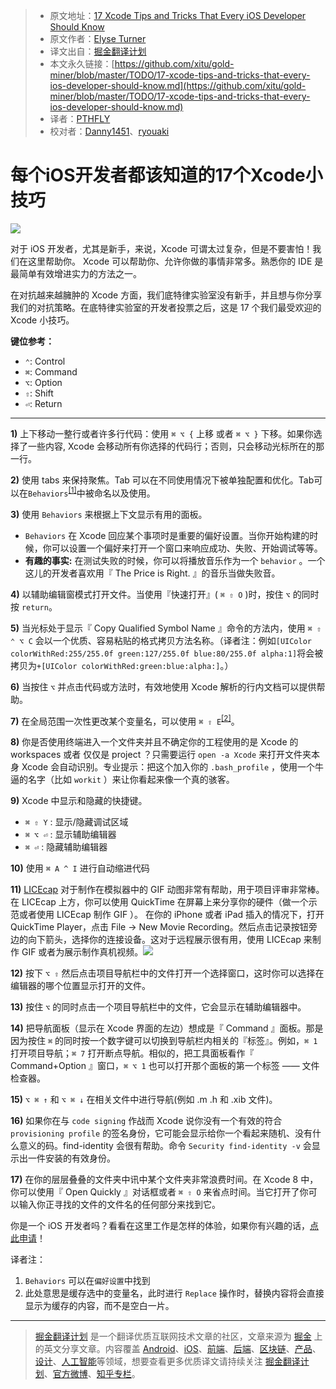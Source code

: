> * 原文地址：[17 Xcode Tips and Tricks That Every iOS Developer Should Know](https://www.detroitlabs.com/blog/2017/04/13/17-xcode-tips-and-tricks-that-every-ios-developer-should-know/)
> * 原文作者：[Elyse Turner](https://www.detroitlabs.com/blog/author/elyse-turner/)
> * 译文出自：[掘金翻译计划](https://github.com/xitu/gold-miner)
> * 本文永久链接：[https://github.com/xitu/gold-miner/blob/master/TODO/17-xcode-tips-and-tricks-that-every-ios-developer-should-know.md](https://github.com/xitu/gold-miner/blob/master/TODO/17-xcode-tips-and-tricks-that-every-ios-developer-should-know.md)
> * 译者：[PTHFLY](https://github.com/pthtc)
> * 校对者：[Danny1451](https://github.com/Danny1451)、[ryouaki](https://github.com/ryouaki)

# 每个iOS开发者都该知道的17个Xcode小技巧

![](https://dl-blog-uploads.s3.amazonaws.com/2017/Apr/dual_screen_1745705-1492006265590.png)

对于 iOS 开发者，尤其是新手，来说，Xcode 可谓太过复杂，但是不要害怕！我们在这里帮助你。 Xcode 可以帮助你、允许你做的事情非常多。熟悉你的 IDE 是最简单有效增进实力的方法之一。

在对抗越来越臃肿的 Xcode 方面，我们底特律实验室没有新手，并且想与你分享我们的对抗策略。在底特律实验室的开发者投票之后，这是 17 个我们最受欢迎的 Xcode 小技巧。

**键位参考：**

* `⌃`: Control
* `⌘`: Command
* `⌥`: Option
* `⇧`: Shift
* `⏎`: Return

* * *

**1)** 上下移动一整行或者许多行代码：使用 `⌘ ⌥ {` 上移 或者 `⌘ ⌥ }` 下移。如果你选择了一些内容, Xcode 会移动所有你选择的代码行；否则，只会移动光标所在的那一行。

**2)** 使用 tabs 来保持聚焦。Tab 可以在不同使用情况下被单独配置和优化。Tab可以在`Behaviors`<sup><a href="#note1">[1]</a></sup>中被命名以及使用。

**3)** 使用 `Behaviors` 来根据上下文显示有用的面板。

* `Behaviors` 在 Xcode 回应某个事项时是重要的偏好设置。当你开始构建的时候，你可以设置一个偏好来打开一个窗口来响应成功、失败、开始调试等等。
* **有趣的事实:** 在测试失败的时候，你可以将播放音乐作为一个 `behavior` 。一个这儿的开发者喜欢用『 The Price is Right. 』的音乐当做失败音。

**4)** 以辅助编辑窗模式打开文件。当使用『快速打开』( `⌘ ⇧ O` )时，按住 `⌥` 的同时按 `return`。

**5)**  当光标处于显示『 Copy Qualified Symbol Name 』命令的方法内，使用 `⌘ ⇧ ⌃ ⌥ C` 会以一个优质、容易粘贴的格式拷贝方法名称。（译者注：例如`[UIColor colorWithRed:255/255.0f green:127/255.0f blue:80/255.0f alpha:1]`将会被拷贝为`+[UIColor colorWithRed:green:blue:alpha:]`。）

**6)** 当按住 `⌥` 并点击代码或方法时，有效地使用 Xcode 解析的行内文档可以提供帮助。

**7)** 在全局范围一次性更改某个变量名，可以使用 `⌘ ⇧ E`<sup><a href="#note2">[2]</a></sup>。

**8)** 你是否使用终端进入一个文件夹并且不确定你的工程使用的是 Xcode 的 workspaces 或者 仅仅是 project ？只需要运行 `open -a Xcode` 来打开文件夹本身 Xcode 会自动识别。专业提示：把这个加入你的 `.bash_profile` ，使用一个牛逼的名字（比如 `workit` ）来让你看起来像一个真的骇客。

**9)** Xcode 中显示和隐藏的快捷键。

* `⌘ ⇧ Y` : 显示/隐藏调试区域
* `⌘ ⌥ ⏎` : 显示辅助编辑器
* `⌘ ⏎` : 隐藏辅助编辑器

**10)** 使用 `⌘ A ^ I` 进行自动缩进代码

**11)** [LICEcap](http://www.cockos.com/licecap/) 对于制作在模拟器中的 GIF 动图非常有帮助，用于项目评审非常棒。在 LICEcap 上方，你可以使用 QuickTime 在屏幕上来分享你的硬件（做一个示范或者使用 LICEcap 制作 GIF ）。 在你的 iPhone 或者 iPad 插入的情况下，打开 QuickTime Player，点击 File -> New Movie Recording。然后点击记录按钮旁边的向下箭头，选择你的连接设备。这对于远程展示很有用，使用 LICEcap 来制作 GIF 或者为展示制作真机视频。![](https://dl-blog-uploads.s3.amazonaws.com/2017/Apr/Screen_Shot_2017_04_12_at_11_41_31_AM-1492011708141.png)

**12)** 按下 `⌥ ⇧` 然后点击项目导航栏中的文件打开一个选择窗口，这时你可以选择在编辑器的哪个位置显示打开的文件。 

**13)** 按住 `⌥` 的同时点击一个项目导航栏中的文件，它会显示在辅助编辑器中。

**14)** 把导航面板（显示在 Xcode 界面的左边）想成是『 Command 』面板。那是因为按住 `⌘` 的同时按一个数字键可以切换到导航栏内相关的『标签』。例如，`⌘ 1` 打开项目导航；`⌘ 7` 打开断点导航。相似的，把工具面板看作『 Command+Option 』窗口，`⌘ ⌥ 1` 也可以打开那个面板的第一个标签 —— 文件检查器。

**15)** `⌥ ⌘ ↑` 和 `⌥ ⌘ ↓` 在相关文件中进行导航(例如 .m .h 和 .xib 文件)。

**16)** 如果你在与 `code signing` 作战而 Xcode 说你没有一个有效的符合 `provisioning profile` 的签名身份，它可能会显示给你一个看起来随机、没有什么意义的码。find-identity 会很有帮助。命令 `Security find-identity -v` 会显示出一件安装的有效身份。

**17)** 在你的层层叠叠的文件夹中讯中某个文件夹非常浪费时间。在 Xcode 8 中，你可以使用『 Open Quickly 』对话框或者 `⌘ ⇧ O` 来省点时间。当它打开了你可以输入你正寻找的文件的文件名的任何部分来找到它。

你是一个 iOS 开发者吗？看看在这里工作是怎样的体验，如果你有兴趣的话，[点此申请](https://detroitlabs.workable.com/j/F1D69FF0B5)！

译者注：

1. <a name="note1"></a> `Behaviors` 可以在`偏好设置`中找到
2. <a name="note2"></a> 此处意思是缓存选中的变量名，此时进行 `Replace` 操作时，替换内容将会直接显示为缓存的内容，而不是空白一片。

---

> [掘金翻译计划](https://github.com/xitu/gold-miner) 是一个翻译优质互联网技术文章的社区，文章来源为 [掘金](https://juejin.im) 上的英文分享文章。内容覆盖 [Android](https://github.com/xitu/gold-miner#android)、[iOS](https://github.com/xitu/gold-miner#ios)、[前端](https://github.com/xitu/gold-miner#前端)、[后端](https://github.com/xitu/gold-miner#后端)、[区块链](https://github.com/xitu/gold-miner#区块链)、[产品](https://github.com/xitu/gold-miner#产品)、[设计](https://github.com/xitu/gold-miner#设计)、[人工智能](https://github.com/xitu/gold-miner#人工智能)等领域，想要查看更多优质译文请持续关注 [掘金翻译计划](https://github.com/xitu/gold-miner)、[官方微博](http://weibo.com/juejinfanyi)、[知乎专栏](https://zhuanlan.zhihu.com/juejinfanyi)。

